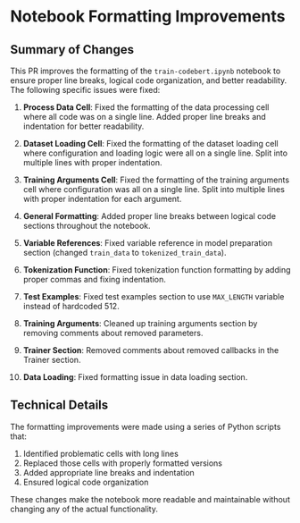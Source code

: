 # Notebook Formatting Improvements

## Summary of Changes

This PR improves the formatting of the `train-codebert.ipynb` notebook to ensure proper line breaks, logical code organization, and better readability. The following specific issues were fixed:

1. **Process Data Cell**: Fixed the formatting of the data processing cell where all code was on a single line. Added proper line breaks and indentation for better readability.

2. **Dataset Loading Cell**: Fixed the formatting of the dataset loading cell where configuration and loading logic were all on a single line. Split into multiple lines with proper indentation.

3. **Training Arguments Cell**: Fixed the formatting of the training arguments cell where configuration was all on a single line. Split into multiple lines with proper indentation for each argument.

4. **General Formatting**: Added proper line breaks between logical code sections throughout the notebook.

5. **Variable References**: Fixed variable reference in model preparation section (changed `train_data` to `tokenized_train_data`).

6. **Tokenization Function**: Fixed tokenization function formatting by adding proper commas and fixing indentation.

7. **Test Examples**: Fixed test examples section to use `MAX_LENGTH` variable instead of hardcoded 512.

8. **Training Arguments**: Cleaned up training arguments section by removing comments about removed parameters.

9. **Trainer Section**: Removed comments about removed callbacks in the Trainer section.

10. **Data Loading**: Fixed formatting issue in data loading section.

## Technical Details

The formatting improvements were made using a series of Python scripts that:

1. Identified problematic cells with long lines
2. Replaced those cells with properly formatted versions
3. Added appropriate line breaks and indentation
4. Ensured logical code organization

These changes make the notebook more readable and maintainable without changing any of the actual functionality.